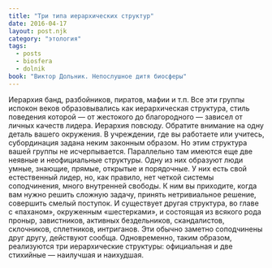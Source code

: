 ```yaml
---
title: "Три типа иерархических структур"
date: 2016-04-17
layout: post.njk
category: "этология"
tags:
  - posts
  - biosfera
  - dolnik
book: "Виктор Дольник. Непослушное дитя биосферы"
---
```


Иерархия банд, разбойников, пиратов, мафии и т.п. Все эти группы испокон веков образовывались как иерархическая структура, стиль поведения которой — от жестокого до благородного — зависел от личных качеств лидера. Иерархия повсюду. Обратите внимание на одну деталь вашего окружения. В учреждении, где вы работаете или учитесь, субординация задана неким законным образом. Но этим структура вашей группы не исчерпывается. Параллельно там имеются еще две неявные и неофициальные структуры. Одну из них образуют люди умные, знающие, прямые, открытые и порядочные. У них есть свой естественный лидер, но, как правило, нет четкой системы соподчинения, много внутренней свободы. К ним вы приходите, когда вам нужно решить сложную задачу, принять нетривиальное решение, совершить смелый поступок. И существует другая структура, во главе с «паханом», окруженным «шестерками», и состоящая из всякого рода проныр, завистников, активных бездельников, скандалистов, склочников, сплетников, интриганов. Эти обычно заметно соподчинены друг другу, действуют сообща. Одновременно, таким образом, реализуются три иерархические структуры: официальная и две стихийные — наилучшая и наихудшая.
